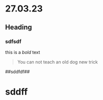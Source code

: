 # 27.03.23
## Heading ## 
### sdfsdf ### 
this is a *bold* text
> You can not teach an old dog new trick



##sddfdf## 
# sddff # 



